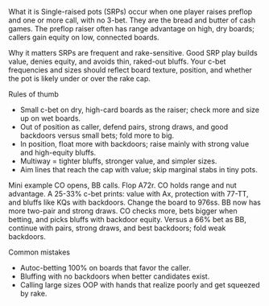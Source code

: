 What it is
Single-raised pots (SRPs) occur when one player raises preflop and one or more call, with no 3-bet. They are the bread and butter of cash games. The preflop raiser often has range advantage on high, dry boards; callers gain equity on low, connected boards.

Why it matters
SRPs are frequent and rake-sensitive. Good SRP play builds value, denies equity, and avoids thin, raked-out bluffs. Your c-bet frequencies and sizes should reflect board texture, position, and whether the pot is likely under or over the rake cap.

Rules of thumb

* Small c-bet on dry, high-card boards as the raiser; check more and size up on wet boards.
* Out of position as caller, defend pairs, strong draws, and good backdoors versus small bets; fold more to big.
* In position, float more with backdoors; raise mainly with strong value and high-equity bluffs.
* Multiway = tighter bluffs, stronger value, and simpler sizes.
* Aim lines that reach the cap with value; skip marginal stabs in tiny pots.

Mini example
CO opens, BB calls. Flop A72r. CO holds range and nut advantage. A 25-33% c-bet prints: value with Ax, protection with 77-TT, and bluffs like KQs with backdoors. Change the board to 976ss. BB now has more two-pair and strong draws. CO checks more, bets bigger when betting, and picks bluffs with backdoor equity. Versus a 66% bet as BB, continue with pairs, strong draws, and best backdoors; fold weak backdoors.

Common mistakes

* Autoc-betting 100% on boards that favor the caller.
* Bluffing with no backdoors when better candidates exist.
* Calling large sizes OOP with hands that realize poorly and get squeezed by rake.

